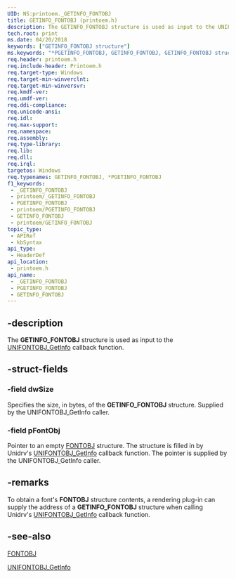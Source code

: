 ```yaml
---
UID: NS:printoem._GETINFO_FONTOBJ
title: GETINFO_FONTOBJ (printoem.h)
description: The GETINFO_FONTOBJ structure is used as input to the UNIFONTOBJ_GetInfo callback function.
tech.root: print
ms.date: 04/20/2018
keywords: ["GETINFO_FONTOBJ structure"]
ms.keywords: "*PGETINFO_FONTOBJ, GETINFO_FONTOBJ, GETINFO_FONTOBJ structure [Print Devices], PGETINFO_FONTOBJ, PGETINFO_FONTOBJ structure pointer [Print Devices], _GETINFO_FONTOBJ, print.getinfo_fontobj, print_unidrv-pscript_rendering_2fdbe41f-95af-46ef-be82-04c1dc02297f.xml, printoem/GETINFO_FONTOBJ, printoem/PGETINFO_FONTOBJ"
req.header: printoem.h
req.include-header: Printoem.h
req.target-type: Windows
req.target-min-winverclnt: 
req.target-min-winversvr: 
req.kmdf-ver: 
req.umdf-ver: 
req.ddi-compliance: 
req.unicode-ansi: 
req.idl: 
req.max-support: 
req.namespace: 
req.assembly: 
req.type-library: 
req.lib: 
req.dll: 
req.irql: 
targetos: Windows
req.typenames: GETINFO_FONTOBJ, *PGETINFO_FONTOBJ
f1_keywords:
 - _GETINFO_FONTOBJ
 - printoem/_GETINFO_FONTOBJ
 - PGETINFO_FONTOBJ
 - printoem/PGETINFO_FONTOBJ
 - GETINFO_FONTOBJ
 - printoem/GETINFO_FONTOBJ
topic_type:
 - APIRef
 - kbSyntax
api_type:
 - HeaderDef
api_location:
 - printoem.h
api_name:
 - _GETINFO_FONTOBJ
 - PGETINFO_FONTOBJ
 - GETINFO_FONTOBJ
---
```


## -description

The **GETINFO_FONTOBJ** structure is used as input to the [UNIFONTOBJ_GetInfo](/windows-hardware/drivers/ddi/printoem/nc-printoem-pfngetinfo) callback function.

## -struct-fields

### -field dwSize

Specifies the size, in bytes, of the **GETINFO_FONTOBJ** structure. Supplied by the UNIFONTOBJ_GetInfo caller.

### -field pFontObj

Pointer to an empty [FONTOBJ](/windows/win32/api/winddi/ns-winddi-fontobj) structure. The structure is filled in by Unidrv's [UNIFONTOBJ_GetInfo](/windows-hardware/drivers/ddi/printoem/nc-printoem-pfngetinfo) callback function. The pointer is supplied by the UNIFONTOBJ_GetInfo caller.

## -remarks

To obtain a font's **FONTOBJ** structure contents, a rendering plug-in can supply the address of a **GETINFO_FONTOBJ** structure when calling Unidrv's [UNIFONTOBJ_GetInfo](/windows-hardware/drivers/ddi/printoem/nc-printoem-pfngetinfo) callback function.

## -see-also

[FONTOBJ](/windows/win32/api/winddi/ns-winddi-fontobj)

[UNIFONTOBJ_GetInfo](/windows-hardware/drivers/ddi/printoem/nc-printoem-pfngetinfo)
